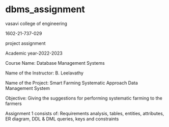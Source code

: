 # dbms_assignment
vasavi college of engineering

1602-21-737-029

project assignment

Academic year-2022-2023

Course Name: Database Management Systems

Name of the Instructor: B. Leelavathy

Name of the Project: Smart Farming Systematic Approach Data Management System

Objective: Giving the suggestions for performing systematic farming to the farmers

Assignment 1 consists of: Requirements analysis, tables, entities, attributes, ER diagram, DDL & DML queries, keys and constraints
